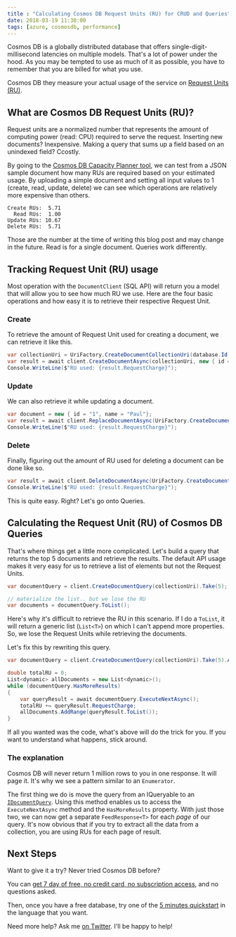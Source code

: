 ```yaml
---
title : "Calculating Cosmos DB Request Units (RU) for CRUD and Queries"
date: 2018-03-19 11:30:00
tags: [azure, cosmosdb, performance]
---
```


Cosmos DB is a globally distributed database that offers single-digit-millisecond latencies on multiple models. That's a lot of power under the hood. As you may be tempted to use as much of it as possible, you have to remember that you are billed for what you use.

Cosmos DB they measure your actual usage of the service on [Request Units (RU)](https://docs.microsoft.com/en-us/azure/cosmos-db/request-units?WT.mc_id=content-blog-marouill#introduction). 

## What are Cosmos DB Request Units (RU)?

Request units are a normalized number that represents the amount of computing power (read: CPU) required to serve the request. Inserting new documents? Inexpensive. Making a query that sums up a field based on an unindexed field? Ccostly.

By going to the [Cosmos DB Capacity Planner tool](https://www.documentdb.com/capacityplanner?WT.mc_id=content-blog-marouill), we can test from a JSON sample document how many RUs are required based on your estimated usage. By uploading a simple document and setting all input values to 1 (create, read, update, delete) we can see which operations are relatively more expensive than others.  

```none
Create RUs:  5.71
  Read RUs:  1.00
Update RUs: 10.67
Delete RUs:  5.71
```

Those are the number at the time of writing this blog post and may change in the future. Read is for a single document. Queries work differently.

## Tracking Request Unit (RU) usage

Most operation with the `DocumentClient` (SQL API) will return you a model that will allow you to see how much RU we use. Here are the four basic operations and how easy it is to retrieve their respective Request Unit.

### Create

To retrieve the amount of Request Unit used for creating a document, we can retrieve it like this.

```csharp
var collectionUri = UriFactory.CreateDocumentCollectionUri(database.Id, documentCollection.Id);
var result = await client.CreateDocumentAsync(collectionUri, new { id = "1", name = "John"});
Console.WriteLine($"RU used: {result.RequestCharge}");
```
### Update

We can also retrieve it while updating a document.

```csharp
var document = new { id = "1", name = "Paul"};
var result = await client.ReplaceDocumentAsync(UriFactory.CreateDocumentUri(database.Id, documentCollection.Id, document.id), document);
Console.WriteLine($"RU used: {result.RequestCharge}");
```

### Delete

Finally, figuring out the amount of RU used for deleting a document can be done like so.

```csharp
var result = await client.DeleteDocumentAsync(UriFactory.CreateDocumentUri(database.Id, documentCollection.Id, "1"));
Console.WriteLine($"RU used: {result.RequestCharge}");
```

This is quite easy. Right? Let's go onto Queries.


## Calculating the Request Unit (RU) of Cosmos DB Queries

That's where things get a little more complicated. Let's build a query that returns the top 5 documents and retrieve the results. The default API usage makes it very easy for us to retrieve a list of elements but not the Request Units. 

```csharp
var documentQuery = client.CreateDocumentQuery(collectionUri).Take(5);

// materialize the list.. but we lose the RU
var documents = documentQuery.ToList();
```

Here's why it's difficult to retrieve the RU in this scenario. If I do a `ToList`, it will return a generic list (`List<T>`) on which I can't append more properties. So, we lose the Request Units while retrieving the documents. 

Let's fix this by rewriting this query. 

```csharp
var documentQuery = client.CreateDocumentQuery(collectionUri).Take(5).AsDocumentQuery();

double totalRU = 0;
List<dynamic> allDocuments = new List<dynamic>();
while (documentQuery.HasMoreResults)
{
    var queryResult = await documentQuery.ExecuteNextAsync();
    totalRU += queryResult.RequestCharge;
    allDocuments.AddRange(queryResult.ToList());
}
```

If all you wanted was the code, what's above will do the trick for you. If you want to understand what happens, stick around.

### The explanation

Cosmos DB will never return 1 million rows to you in one response. It will page it. It's why we see a pattern similar to an `Enumerator`.

The first thing we do is move the query from an IQueryable to an [`IDocumentQuery`](https://docs.microsoft.com/en-us/dotnet/api/microsoft.azure.documents.linq.idocumentquery-1?view=azure-dotnet&WT.mc_id=content-blog-marouill). Using this method enables us to access the `ExecuteNextAsync` method and the `HasMoreResults` property. With just those two, we can now get a separate `FeedResponse<T>` for each *page* of our query. It's now obvious that if you try to extract all the data from a collection, you are using RUs for each page of result. 

## Next Steps

Want to give it a try? Never tried Cosmos DB before? 

You can [get 7 day of free, no credit card, no subscription access](https://azure.microsoft.com/en-us/try/cosmosdb/?WT.mc_id=content-blog-marouill), and no questions asked.

Then, once you have a free database, try one of the [5 minutes quickstart](https://docs.microsoft.com/en-us/azure/cosmos-db/?WT.mc_id=content-blog-marouill) in the language that you want.

Need more help? Ask me [on Twitter](https://twitter.com/MaximRouiller). I'll be happy to help!